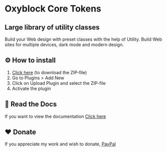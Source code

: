 # Oxyblock Core Tokens

## Large library of utility classes

Build your Web design with preset classes with the help of Utility. Build Web sites for multiple devices, dark mode and modern design.

## ⚙️ How to install

1. [Click here](https://github.com/dev-oxyblock/oxyblock-core-utility/archive/refs/heads/main.zip) (to download the ZIP-file)
2. Go to Plugins > Add New
3. Click on Upload Plugin and select the ZIP-file
4. Activate the plugin

## 📖 Read the Docs

If you want to view the documentation [Click here](https://core.oxyblock.xyz/docs)

## ❤️ Donate

If you appreciate my work and wish to donate, [PayPal](https://www.paypal.com/paypalme/HANUSTUDIOEIRL)
